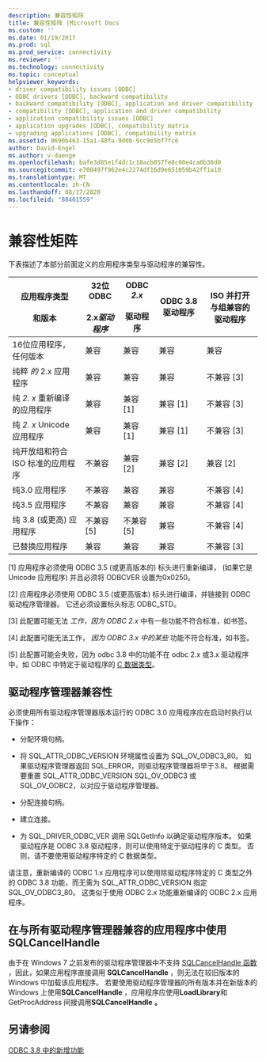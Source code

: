 ```yaml
---
description: 兼容性矩阵
title: 兼容性矩阵 |Microsoft Docs
ms.custom: ''
ms.date: 01/19/2017
ms.prod: sql
ms.prod_service: connectivity
ms.reviewer: ''
ms.technology: connectivity
ms.topic: conceptual
helpviewer_keywords:
- driver compatibility issues [ODBC]
- ODBC drivers [ODBC], backward compatibility
- backward compatibility [ODBC], application and driver compatibility
- compatibility [ODBC], application and driver compatibility
- application compatibility issues [ODBC]
- application upgrades [ODBC], compatibility matrix
- upgrading applications [ODBC], compatibility matrix
ms.assetid: 0690b463-15a1-48fa-9d0b-9cc9e5bf7fc6
author: David-Engel
ms.author: v-daenge
ms.openlocfilehash: bafe3d85e1f4dc1c18acb057fe8c00e4ca0b36d0
ms.sourcegitcommit: e700497f962e4c2274df16d9e651059b42ff1a10
ms.translationtype: MT
ms.contentlocale: zh-CN
ms.lasthandoff: 08/17/2020
ms.locfileid: "88461559"
---
```

# <a name="compatibility-matrix"></a>兼容性矩阵
下表描述了本部分前面定义的应用程序类型与驱动程序的兼容性。  
  
|应用程序类型<br /><br /> 和版本|32位 ODBC<br /><br /> 2.x*驱动程序*|ODBC *2.x*<br /><br /> 驱动程序|ODBC 3.8 驱动程序|ISO 并打开与组兼容的驱动程序|  
|--------------------------------------|-----------------------------------|---------------------------|---------------------|-----------------------------------------|  
|16位应用程序，任何版本|兼容|兼容|兼容|兼容|  
|纯粹 *的* 2.x 应用程序|兼容|兼容|兼容|不兼容 [3]|  
|纯 *2. x* 重新编译的应用程序|兼容|兼容 [1]|兼容 [1]|不兼容 [3]|  
|纯 *2. x* Unicode 应用程序|兼容|兼容 [1]|兼容 [1]|不兼容 [3]|  
|纯开放组和符合 ISO 标准的应用程序|不兼容|兼容 [2]|兼容 [2]|兼容 [2]|  
|纯3.0 应用程序|不兼容|兼容|兼容|不兼容 [4]|  
|纯3.5 应用程序|不兼容|兼容|兼容|不兼容 [4]|  
|纯 3.8 (或更高) 应用程序|不兼容 [5]|不兼容 [5]|兼容|不兼容 [4]|  
|已替换应用程序|兼容|兼容|兼容|不兼容 [3]|  
  
 [1] 应用程序必须使用 ODBC 3.5 (或更高版本的) 标头进行重新编译， (如果它是 Unicode 应用程序) 并且必须将 ODBCVER 设置为0x0250。  
  
 [2] 应用程序必须使用 ODBC 3.5 (或更高版本) 标头进行编译，并链接到 ODBC 驱动程序管理器。 它还必须设置标头标志 ODBC_STD。  
  
 [3] 此配置可能无法 *工作，因为 ODBC 2.x* 中有一些功能不符合标准，如书签。  
  
 [4] 此配置可能无法工作， *因为 ODBC 3.x 中的某些* 功能不符合标准，如书签。  
  
 [5] 此配置可能会失败，因为 odbc 3.8 中的功能不在 odbc 2.x 或3.x 驱动程序中，如 ODBC 中特定于驱动程序的 [C 数据类型](../../../odbc/reference/develop-app/c-data-types-in-odbc.md)。  
  
## <a name="driver-manager-compatibility"></a>驱动程序管理器兼容性  
 必须使用所有驱动程序管理器版本运行的 ODBC 3.0 应用程序应在启动时执行以下操作：  
  
-   分配环境句柄。  
  
-   将 SQL_ATTR_ODBC_VERSION 环境属性设置为 SQL_OV_ODBC3_80。 如果驱动程序管理器返回 SQL_ERROR，则驱动程序管理器将早于3.8。 根据需要重置 SQL_ATTR_ODBC_VERSION SQL_OV_ODBC3 或 SQL_OV_ODBC2，以对应于驱动程序管理器。  
  
-   分配连接句柄。  
  
-   建立连接。  
  
-   为 SQL_DRIVER_ODBC_VER 调用 SQLGetInfo 以确定驱动程序版本。 如果驱动程序是 ODBC 3.8 驱动程序，则可以使用特定于驱动程序的 C 类型。 否则，请不要使用驱动程序特定的 C 数据类型。  
  
 请注意，重新编译的 ODBC 1.x 应用程序可以使用除驱动程序特定的 C 类型之外的 ODBC 3.8 功能，而无需为 SQL_ATTR_ODBC_VERSION 指定 SQL_OV_ODBC3_80。 这类似于使用 ODBC 2.x 功能重新编译的 ODBC 2.x 应用程序。  
  
## <a name="using-sqlcancelhandle-in-an-application-compatible-with-all-driver-managers"></a>在与所有驱动程序管理器兼容的应用程序中使用 SQLCancelHandle  
 由于在 Windows 7 之前发布的驱动程序管理器中不支持 [SQLCancelHandle 函数](../../../odbc/reference/syntax/sqlcancelhandle-function.md) ，因此，如果应用程序直接调用 **SQLCancelHandle** ，则无法在较旧版本的 Windows 中加载该应用程序。 若要使用驱动程序管理器的所有版本并在新版本的 Windows 上使用**SQLCancelHandle** ，应用程序应使用**LoadLibrary**和 GetProcAddress 间接调用**SQLCancelHandle** **。**  
  
## <a name="see-also"></a>另请参阅  
 [ODBC 3.8 中的新增功能](../../../odbc/reference/what-s-new-in-odbc-3-8.md)
